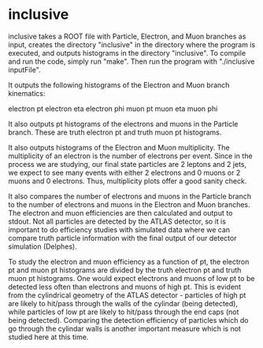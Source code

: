 inclusive
=========

inclusive takes a ROOT file with Particle, Electron, and Muon branches as input, creates the directory "inclusive" in the directory where the program is executed, and outputs histograms in the directory "inclusive". To compile and run the code, simply run "make". Then run the program with "./inclusive inputFile".

It outputs the following histograms of the Electron and Muon branch kinematics:

electron pt
electron eta
electron phi
muon pt
muon eta
muon phi

It also outputs pt histograms of the electrons and muons in the Particle branch. These are truth electron pt and truth muon pt histograms.

It also outputs histograms of the Electron and Muon multiplicity.
The multiplicity of an electron is the number of electrons per event. Since in the process we are studying, our final state particles are 2 leptons and 2 jets, we expect to see many events with either 2 electrons and 0 muons or 2 muons and 0 electrons. Thus, multiplicity plots offer a good sanity check.

It also compares the number of electrons and muons in the Particle branch to the number of electrons and muons in the Electron and Muon branches. The electron and muon efficiencies are then calculated and output to stdout.
Not all particles are detected by the ATLAS detector, so it is important to do efficiency studies with simulated data where we can compare truth particle information with the final output of our detector simulation (Delphes).

To study the electron and muon efficiency as a function of pt, the electron pt and muon pt histograms are divided by the truth electron pt and truth muon pt histograms.
One would expect electrons and muons of low pt to be detected less often than electrons and muons of high pt. This is evident from the cylindrical geometry of the ATLAS detector - particles of high pt are likely to hit/pass through the walls of the cylindar (being detected), while particles of low pt are likely to hit/pass through the end caps (not being detected). Comparing the detection efficiency of particles which do go through the cylindar walls is another important measure which is not studied here at this time.
